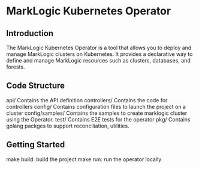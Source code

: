 # MarkLogic Kubernetes Operator

## Introduction

The MarkLogic Kubernetes Operator is a tool that allows you to deploy and manage MarkLogic clusters on Kubernetes. It provides a declarative way to define and manage MarkLogic resources such as clusters, databases, and forests.

## Code Structure
api/ Contains the API definition
controllers/ Contains the code for controllers
config/ Contains configuration files to launch the project on a cluster
config/samples/ Contains the samples to create marklogic cluster using the Operator.
test/ Contains E2E tests for the operator
pkg/ Contains golang packges to support reconciliation, utilities.

## Getting Started

make build: build the project
make run: run the operator locally
